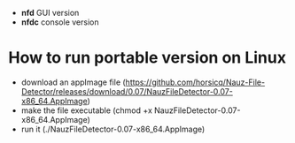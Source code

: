 
* **nfd** GUI version
* **nfdc** console version

How to run portable version on Linux
=======

- download an appImage file (https://github.com/horsicq/Nauz-File-Detector/releases/download/0.07/NauzFileDetector-0.07-x86_64.AppImage)
- make the file executable (chmod +x NauzFileDetector-0.07-x86_64.AppImage)
- run it (./NauzFileDetector-0.07-x86_64.AppImage)
